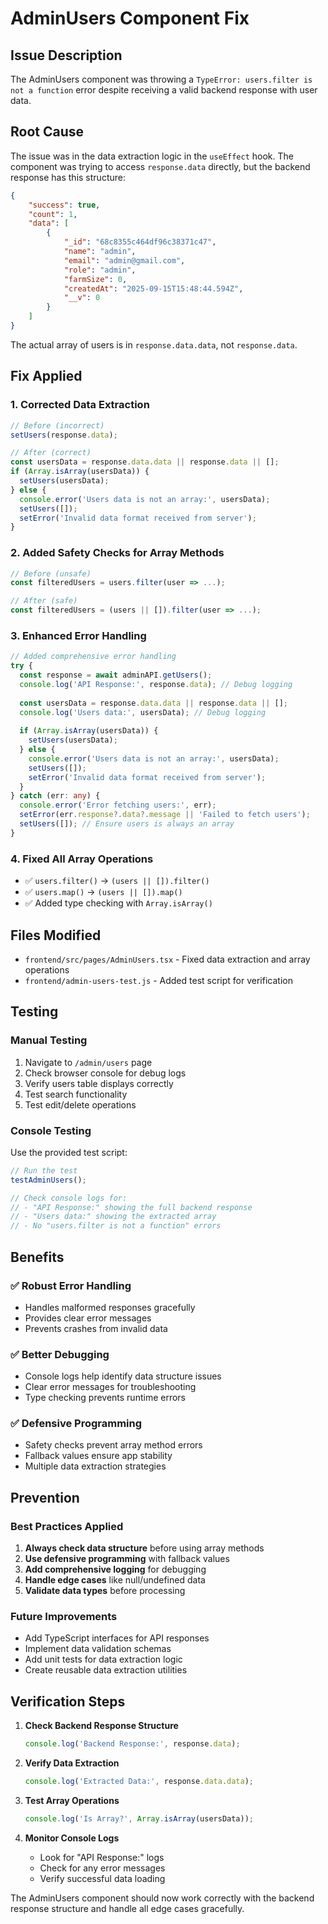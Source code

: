 # AdminUsers Component Fix

## Issue Description
The AdminUsers component was throwing a `TypeError: users.filter is not a function` error despite receiving a valid backend response with user data.

## Root Cause
The issue was in the data extraction logic in the `useEffect` hook. The component was trying to access `response.data` directly, but the backend response has this structure:

```json
{
    "success": true,
    "count": 1,
    "data": [
        {
            "_id": "68c8355c464df96c38371c47",
            "name": "admin",
            "email": "admin@gmail.com",
            "role": "admin",
            "farmSize": 0,
            "createdAt": "2025-09-15T15:48:44.594Z",
            "__v": 0
        }
    ]
}
```

The actual array of users is in `response.data.data`, not `response.data`.

## Fix Applied

### 1. **Corrected Data Extraction**
```typescript
// Before (incorrect)
setUsers(response.data);

// After (correct)
const usersData = response.data.data || response.data || [];
if (Array.isArray(usersData)) {
  setUsers(usersData);
} else {
  console.error('Users data is not an array:', usersData);
  setUsers([]);
  setError('Invalid data format received from server');
}
```

### 2. **Added Safety Checks for Array Methods**
```typescript
// Before (unsafe)
const filteredUsers = users.filter(user => ...);

// After (safe)
const filteredUsers = (users || []).filter(user => ...);
```

### 3. **Enhanced Error Handling**
```typescript
// Added comprehensive error handling
try {
  const response = await adminAPI.getUsers();
  console.log('API Response:', response.data); // Debug logging
  
  const usersData = response.data.data || response.data || [];
  console.log('Users data:', usersData); // Debug logging
  
  if (Array.isArray(usersData)) {
    setUsers(usersData);
  } else {
    console.error('Users data is not an array:', usersData);
    setUsers([]);
    setError('Invalid data format received from server');
  }
} catch (err: any) {
  console.error('Error fetching users:', err);
  setError(err.response?.data?.message || 'Failed to fetch users');
  setUsers([]); // Ensure users is always an array
}
```

### 4. **Fixed All Array Operations**
- ✅ `users.filter()` → `(users || []).filter()`
- ✅ `users.map()` → `(users || []).map()`
- ✅ Added type checking with `Array.isArray()`

## Files Modified
- `frontend/src/pages/AdminUsers.tsx` - Fixed data extraction and array operations
- `frontend/admin-users-test.js` - Added test script for verification

## Testing

### Manual Testing
1. Navigate to `/admin/users` page
2. Check browser console for debug logs
3. Verify users table displays correctly
4. Test search functionality
5. Test edit/delete operations

### Console Testing
Use the provided test script:
```javascript
// Run the test
testAdminUsers();

// Check console logs for:
// - "API Response:" showing the full backend response
// - "Users data:" showing the extracted array
// - No "users.filter is not a function" errors
```

## Benefits

### ✅ **Robust Error Handling**
- Handles malformed responses gracefully
- Provides clear error messages
- Prevents crashes from invalid data

### ✅ **Better Debugging**
- Console logs help identify data structure issues
- Clear error messages for troubleshooting
- Type checking prevents runtime errors

### ✅ **Defensive Programming**
- Safety checks prevent array method errors
- Fallback values ensure app stability
- Multiple data extraction strategies

## Prevention

### **Best Practices Applied**
1. **Always check data structure** before using array methods
2. **Use defensive programming** with fallback values
3. **Add comprehensive logging** for debugging
4. **Handle edge cases** like null/undefined data
5. **Validate data types** before processing

### **Future Improvements**
- Add TypeScript interfaces for API responses
- Implement data validation schemas
- Add unit tests for data extraction logic
- Create reusable data extraction utilities

## Verification Steps

1. **Check Backend Response Structure**
   ```javascript
   console.log('Backend Response:', response.data);
   ```

2. **Verify Data Extraction**
   ```javascript
   console.log('Extracted Data:', response.data.data);
   ```

3. **Test Array Operations**
   ```javascript
   console.log('Is Array?', Array.isArray(usersData));
   ```

4. **Monitor Console Logs**
   - Look for "API Response:" logs
   - Check for any error messages
   - Verify successful data loading

The AdminUsers component should now work correctly with the backend response structure and handle all edge cases gracefully.
